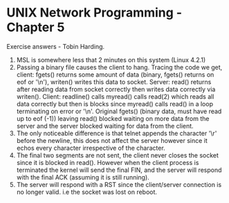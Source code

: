 UNIX Network Programming - Chapter 5
=====================================
Exercise answers - Tobin Harding.

1. MSL is somewhere less that 2 minutes on this system (Linux 4.2.1)
2. Passing a binary file causes the client to hang. Tracing the code we get,
   client: fgets() returns some amount of data (binary, fgets() returns on eof or
   '\n'), writen() writes this data to socket. Server: read() returns after
   reading data from socket correctly then writes data correctly via
   writen(). Client: readline() calls myread() calls read(2) which reads all data
   correctly but then is blocks since myread() calls read() in a loop
   terminating on error or '\n'. Original fgets() (binary data, must have read
   up to eof (-1)) leaving read() blocked waiting on more data from the server
   and the server blocked waiting for data from the client.
3. The only noticeable difference is that telnet appends the character '\r'
   before the newline, this does not affect the server however since it echos
   every character irrespective of the character.
4. The final two segments are not sent, the client never closes the socket since
   it is blocked in read(). However when the client process is terminated the
   kernel will send the final FIN, and the server will respond with the final
   ACK (assuming it is still running).
5. The server will respond with a RST since the client/server connection is no
   longer valid. i.e the socket was lost on reboot.
